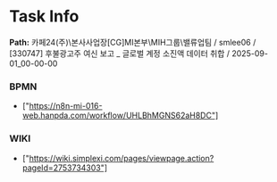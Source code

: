 # Task Info

**Path:** 카페24(주)\본사사업장\[CG]MI본부\MIH그룹\밸류업팀 / smlee06 / [330747] 후불광고주 여신 보고 _ 글로벌 계정 소진액 데이터 취합 / 2025-09-01_00-00-00

### BPMN
- ["https://n8n-mi-016-web.hanpda.com/workflow/UHLBhMGNS62aH8DC"]

### WIKI
- ["https://wiki.simplexi.com/pages/viewpage.action?pageId=2753734303"]

